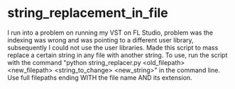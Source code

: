 # string_replacement_in_file
I run into a problem on running my VST on FL Studio, problem was the indexing was wrong and was pointing to a different user library, subsequently I could not use the user libraries. Made this script to mass replace a certain string in any file with another string. To use, run the script with the command "python string_replacer.py <old_filepath> <new_filepath> <string_to_change> <new_string>" in the command line. Use full filepaths ending WITH the file name AND its extension.